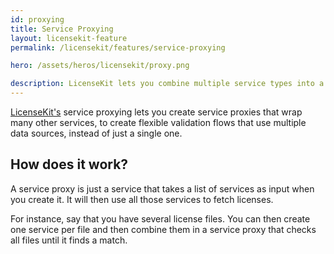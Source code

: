 ```yaml
---
id: proxying
title: Service Proxying
layout: licensekit-feature
permalink: /licensekit/features/service-proxying

hero: /assets/heros/licensekit/proxy.png

description: LicenseKit lets you combine multiple service types into a single service.
---
```


[LicenseKit's](/licensekit) service proxying lets you create service proxies that wrap many other services, to create flexible validation flows that use multiple data sources, instead of just a single one.

## How does it work?

A service proxy is just a service that takes a list of services as input when you create it. It will then use all those services to fetch licenses.

For instance, say that you have several license files. You can then create one service per file and then combine them in a service proxy that checks all files until it finds a match.